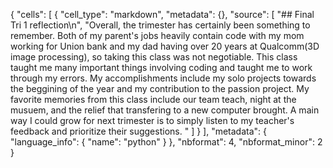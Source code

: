 {
 "cells": [
  {
   "cell_type": "markdown",
   "metadata": {},
   "source": [
    "## Final Tri 1 reflection\n",
    "Overall, the trimester has certainly been something to remember. Both of my parent's jobs heavily contain code with my mom working for Union bank and my dad having over 20 years at Qualcomm(3D image processing), so taking this class was not negotiable. This class taught me many important things involving coding and taught me to work through my errors. My accomplishments include my solo projects towards the beggining of the year and my contribution to the passion project. My favorite memories from this class include our team teach, night at the musuem, and the relief that transfering to a new computer brought. A main way I could grow for next trimester is to simply listen to my teacher's feedback and prioritize their suggestions. "
   ]
  }
 ],
 "metadata": {
  "language_info": {
   "name": "python"
  }
 },
 "nbformat": 4,
 "nbformat_minor": 2
}
